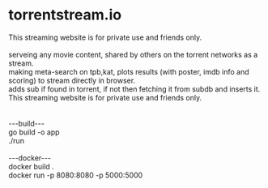 # torrentstream.io

This streaming website is for private use and friends only.<br>
<br>
serveing any movie content, shared by others on the torrent networks as a stream.<br>
making meta-search on tpb,kat, plots results (with poster, imdb info and scoring) to stream directly in browser.<br>
adds sub if found in torrent, if not then fetching it from subdb and inserts it.<br>
This streaming website is for private use and friends only.<br>
<br>
<br>
---build---<br>
go build -o app<br>
./run<br>
<br>
---docker---<br>
docker build .<br>
docker run -p 8080:8080 -p 5000:5000 <image><br>
